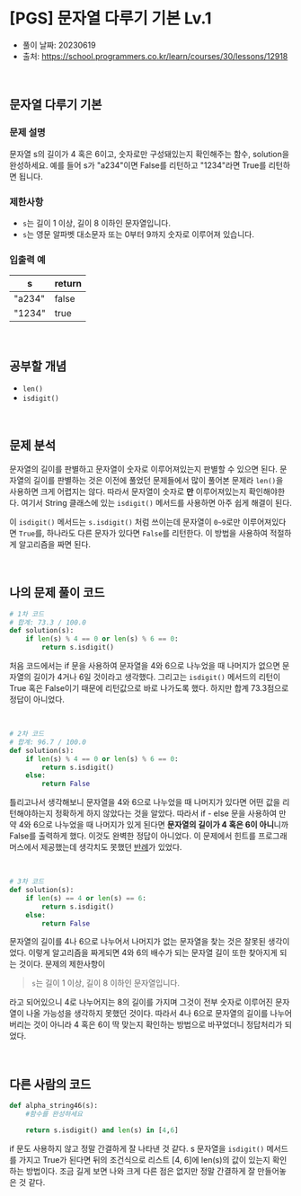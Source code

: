 # [PGS] 문자열 다루기 기본 Lv.1

- 풀이 날짜: 20230619
- 출처: <https://school.programmers.co.kr/learn/courses/30/lessons/12918>

<br />

## 문자열 다루기 기본

### 문제 설명

문자열 s의 길이가 4 혹은 6이고, 숫자로만 구성돼있는지 확인해주는 함수, solution을 완성하세요. 예를 들어 s가 "a234"이면 False를 리턴하고 "1234"라면 True를 리턴하면 됩니다.

### 제한사항

- `s`는 길이 1 이상, 길이 8 이하인 문자열입니다.
- `s`는 영문 알파벳 대소문자 또는 0부터 9까지 숫자로 이루어져 있습니다.

### 입출력 예

| s      | return |
| ------ | ------ |
| "a234" | false  |
| "1234" | true   |

<br />

## 공부할 개념

- `len()`
- `isdigit()`

<br />

## 문제 분석

문자열의 길이를 판별하고 문자열이 숫자로 이루어져있는지 판별할 수 있으면 된다. 문자열의 길이를 판별하는 것은 이전에 풀었던 문제들에서 많이 풀어본 문제라 `len()`을 사용하면 크게 어렵지는 않다. 따라서 문자열이 숫자로 **만** 이루어져있는지 확인해야한다. 여기서 String 클래스에 있는 `isdigit()` 메서드를 사용하면 아주 쉽게 해결이 된다.

이 `isdigit()` 메서드는 `s.isdigit()` 처럼 쓰이는데 문자열이 `0~9`로만 이루어져있다면 `True`를, 하나라도 다른 문자가 있다면 `False`를 리턴한다. 이 방법을 사용하여 적절하게 알고리즘을 짜면 된다.

<br />

## 나의 문제 풀이 코드

```python
# 1차 코드
# 합계: 73.3 / 100.0
def solution(s):
    if len(s) % 4 == 0 or len(s) % 6 == 0:
        return s.isdigit()
```

처음 코드에서는 if 문을 사용하여 문자열을 4와 6으로 나누었을 때 나머지가 없으면 문자열의 길이가 4거나 6일 것이라고 생각했다. 그리고는 `isdigit()` 메서드의 리턴이 True 혹은 False이기 때문에 리턴값으로 바로 나가도록 했다. 하지만 합계 73.3점으로 정답이 아니었다.

<br />

```python
# 2차 코드
# 합계: 96.7 / 100.0
def solution(s):
    if len(s) % 4 == 0 or len(s) % 6 == 0:
        return s.isdigit()
    else:
        return False
```

틀리고나서 생각해보니 문자열을 4와 6으로 나누었을 때 나머지가 있다면 어떤 값을 리턴해야하는지 정확하게 하지 않았다는 것을 알았다. 따라서 if - else 문을 사용하여 만약 4와 6으로 나누었을 때 나머지가 있게 된다면 **문자열의 길이가 4 혹은 6이 아니**니까 False를 출력하게 했다. 이것도 완벽한 정답이 아니었다. 이 문제에서 힌트를 프로그래머스에서 제공했는데 생각치도 못했던 [반례](https://school.programmers.co.kr/learn/courses/14743/lessons/116835)가 있었다.

<br />

```python
# 3차 코드
def solution(s):
    if len(s) == 4 or len(s) == 6:
        return s.isdigit()
    else:
        return False
```

문자열의 길이를 4나 6으로 나누어서 나머지가 없는 문자열을 찾는 것은 잘못된 생각이었다. 이렇게 알고리즘을 짜게되면 4와 6의 배수가 되는 문자열 길이 또한 찾아지게 되는 것이다. 문제의 제한사항이

> `s`는 길이 1 이상, 길이 8 이하인 문자열입니다.

라고 되어있으니 4로 나누어지는 8의 길이를 가지며 그것이 전부 숫자로 이루어진 문자열이 나올 가능성을 생각하지 못했던 것이다. 따라서 4나 6으로 문자열의 길이를 나누어버리는 것이 아니라 4 혹은 6이 딱 맞는지 확인하는 방법으로 바꾸었더니 정답처리가 되었다.

<br />

## 다른 사람의 코드

```python
def alpha_string46(s):
    #함수를 완성하세요

    return s.isdigit() and len(s) in [4,6]
```

if 문도 사용하지 않고 정말 간결하게 잘 나타낸 것 같다. s 문자열을 `isdigit()` 메서드를 가지고 True가 된다면 뒤의 조건식으로 리스트 [4, 6]에 len(s)의 값이 있는지 확인하는 방법이다. 조금 길게 보면 나와 크게 다른 점은 없지만 정말 간결하게 잘 만들어놓은 것 같다.
